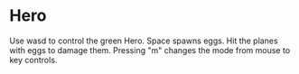# Hero
 
Use wasd to control the green Hero. Space spawns eggs. Hit the planes with eggs to damage them. Pressing "m" changes the mode from mouse to key controls.
